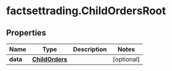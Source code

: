 # factsettrading.ChildOrdersRoot

## Properties

Name | Type | Description | Notes
------------ | ------------- | ------------- | -------------
**data** | [**ChildOrders**](ChildOrders.md) |  | [optional] 


